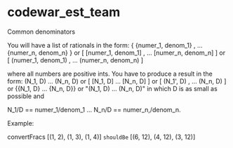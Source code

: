 # codewar_est_team

Common denominators

You will have a list of rationals in the form:
    { {numer_1, denom_1} , ... {numer_n, denom_n} } 
    or
    [ [numer_1, denom_1] , ... [numer_n, denom_n] ] 
    or
    [ (numer_1, denom_1) , ... (numer_n, denom_n) ] 

where all numbers are positive ints. You have to produce a result in the form:
    (N_1, D) ... (N_n, D) 
    or
    [ [N_1, D] ... [N_n, D] ] 
    or
    [ (N_1', D) , ... (N_n, D) ] 
    or
    {{N_1, D} ... {N_n, D}} 
    or
    "(N_1, D) ... (N_n, D)"
in which D is as small as possible and

N_1/D == numer_1/denom_1 ... N_n/D == numer_n,/denom_n.

Example:

convertFracs [(1, 2), (1, 3), (1, 4)] `shouldBe` [(6, 12), (4, 12), (3, 12)]
